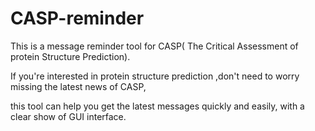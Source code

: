 # CASP-reminder

This is a message reminder tool for CASP( The Critical Assessment of protein Structure Prediction).

If you're interested in protein structure prediction ,don't need to worry missing the latest news of CASP, 

this tool can help you get the latest messages quickly and easily, with a clear show of GUI interface.
